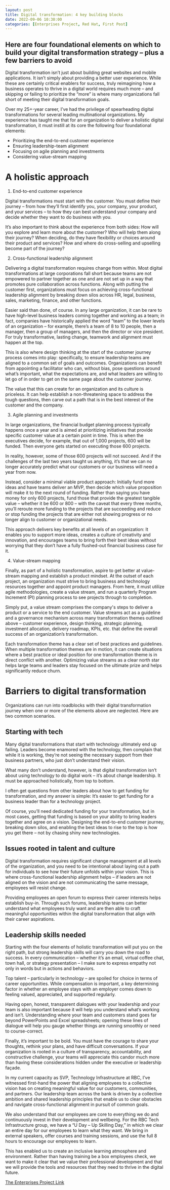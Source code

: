 ```yaml
---
layout: post
title: Digital transformation: 4 key building blocks
date: 2022-09-06 10:30:00
categories: [Enterprises Project, Red Hat, First Post]
---
```


## Here are four foundational elements on which to build your digital transformation strategy – plus a few barriers to avoid

Digital transformation isn’t just about building great websites and mobile applications. It isn’t simply about providing a better user experience. While these are certainly critical enablers for success, truly reimagining how a business operates to thrive in a digital world requires much more – and skipping or failing to prioritize the “more” is where many organizations fall short of meeting their digital transformation goals.

Over my 25+-year career, I’ve had the privilege of spearheading digital transformations for several leading multinational organizations. My experience has taught me that for an organization to deliver a holistic digital transformation, it must instill at its core the following four foundational elements:

- Prioritizing the end-to-end customer experience
- Ensuring leadership-team alignment
- Focusing on agile planning and investments
- Considering value-stream mapping

# A holistic approach

1. End-to-end customer experience

Digital transformations must start with the customer. You must define their journey – from how they’ll first identify you, your company, your product, and your services – to how they can best understand your company and decide whether they want to do business with you.

It’s also important to think about the experience from both sides: How will you explore and learn more about the customer? Who will help them along their journey? When deciding, do they have flexibility or choices around their product and services? How and where do cross-selling and upselling become part of the journey?

2. Cross-functional leadership alignment

Delivering a digital transformation requires change from within. Most digital transformations at large corporations fall short because teams are not empowered to partner together as one and are not set up in a way that promotes pure collaboration across functions. Along with putting the customer first, organizations must focus on achieving cross-functional leadership alignment by breaking down silos across HR, legal, business, sales, marketing, finance, and other functions.

Easier said than done, of course. In any large organization, it can be rare to have high-level business leaders coming together and working as a team; in fact, companies have historically applied the word “team” to the lower levels of an organization – for example, there’s a team of 8 to 10 people, then a manager, then a group of managers, and then the director or vice president. For truly transformative, lasting change, teamwork and alignment must happen at the top.

This is also where design thinking at the start of the customer journey process comes into play: specifically, to ensure leadership teams are aligned to a common set of goals and outcomes. Organizations can benefit from appointing a facilitator who can, without bias, pose questions around what’s important, what the expectations are, and what leaders are willing to let go of in order to get on the same page about the customer journey.

The value that this can create for an organization and its culture is priceless. It can help establish a non-threatening space to address the tough questions, then carve out a path that is in the best interest of the customer and the company.

3. Agile planning and investments

In large organizations, the financial budget planning process typically happens once a year and is aimed at prioritizing initiatives that provide specific customer value at a certain point in time. This is when the executives decide, for example, that out of 1,000 projects, 600 will be funded. Then everyone gets started on executing those 600 projects.

In reality, however, some of those 600 projects will not succeed. And if the challenges of the last two years taught us anything, it’s that we can no longer accurately predict what our customers or our business will need a year from now.

Instead, consider a minimal viable product approach: Initially fund more ideas and have teams deliver an MVP, then decide which value proposition will make it to the next round of funding. Rather than saying you have money for only 600 projects, fund those that provide the greatest tangible value – whether it be 600 or 800 – with the caveat that every three months, you’ll reroute more funding to the projects that are succeeding and reduce or stop funding the projects that are either not showing progress or no longer align to customer or organizational needs.

This approach delivers key benefits at all levels of an organization: It enables you to support more ideas, creates a culture of creativity and innovation, and encourages teams to bring forth their best ideas without worrying that they don’t have a fully flushed-out financial business case for it.

4. Value-stream mapping

Finally, as part of a holistic transformation, aspire to get better at value-stream mapping and establish a product mindset. At the outset of each project, an organization must strive to bring business and technology resources together and appoint product managers. From here, it must utilize agile methodologies, create a value stream, and run a quarterly Program Increment (PI) planning process to see projects through to completion.

Simply put, a value stream comprises the company's steps to deliver a product or a service to the end customer. Value streams act as a guideline and a governance mechanism across many transformation themes outlined above – customer experience, design thinking, strategic planning, investment allocation, delivery roadmap, KPIs, etc. that define the overall success of an organization’s transformation.

Each transformation theme has a clear set of best practices and guidelines. When multiple transformation themes are in motion, it can create situations where a best practice or ideal position for one transformation theme is in direct conflict with another. Optimizing value streams as a clear north star helps large teams and leaders stay focused on the ultimate prize and helps significantly reduce churn.

# Barriers to digital transformation

Organizations can run into roadblocks with their digital transformation journey when one or more of the elements above are neglected. Here are two common scenarios.

## Starting with tech

Many digital transformations that start with technology ultimately end up failing. Leaders become enamored with the technology, then complain that while it is working, they’re not seeing the necessary support from their business partners, who just don’t understand their vision.

What many don’t understand, however, is that digital transformation isn’t about using technology to do digital work – it’s about change leadership. It must be approached holistically, from top to bottom.

I often get questions from other leaders about how to get funding for transformation, and my answer is simple: It’s easier to get funding for a business leader than for a technology project.

Of course, you’ll need dedicated funding for your transformation, but in most cases, getting that funding is based on your ability to bring leaders together and agree on a vision. Designing the end-to-end customer journey, breaking down silos, and enabling the best ideas to rise to the top is how you get there – not by chasing shiny new technologies.

## Issues rooted in talent and culture

Digital transformation requires significant change management at all levels of the organization, and you need to be intentional about laying out a path for individuals to see how their future unfolds within your vision. This is where cross-functional leadership alignment helps – if leaders are not aligned on the vision and are not communicating the same message, employees will resist change.

Providing employees an open forum to express their career interests helps establish buy-in. Through such forums, leadership teams can better understand what employees truly want and are then able to craft meaningful opportunities within the digital transformation that align with their career aspirations.

## Leadership skills needed

Starting with the four elements of holistic transformation will put you on the right path, but strong leadership skills will carry you down the road to success. In every communication – whether it’s an email, virtual coffee chat, town hall, or strategy presentation – I make sure to express empathy not only in words but in actions and behaviors.

Top talent – particularly in technology – are spoiled for choice in terms of career opportunities. While compensation is important, a key determining factor in whether an employee stays with an employer comes down to feeling valued, appreciated, and supported regularly.

Having open, honest, transparent dialogues with your leadership and your team is also important because it will help you understand what’s working and isn’t. Understanding where your team and customers stand goes far beyond PowerPoints and Excel spreadsheets; opening these lines of dialogue will help you gauge whether things are running smoothly or need to course-correct.

Finally, it’s important to be bold. You must have the courage to share your thoughts, rethink your plans, and have difficult conversations. If your organization is rooted in a culture of transparency, accountability, and constructive challenge, your teams will appreciate this candor much more than having these considerations hidden under the executive or leadership façade.

In my current capacity as SVP, Technology Infrastructure at RBC, I’ve witnessed first-hand the power that aligning employees to a collective vision has on creating meaningful value for our customers, communities, and partners. Our leadership team across the bank is driven by a collective ambition and shared leadership principles that enable us to clear obstacles and navigate cross-functional alignment in pursuit of common goals.

We also understand that our employees are core to everything we do and continuously invest in their development and wellbeing. For the RBC Tech Infrastructure group, we have a “U Day – Up Skilling Day,” in which we clear an entire day for our employees to learn what they want. We bring in external speakers, offer courses and training sessions, and use the full 8 hours to encourage our employees to learn.

This has enabled us to create an inclusive learning atmosphere and environment. Rather than having training be a box employees check, we want to make it clear that we value their professional development and that we will provide the tools and resources that they need to thrive in the digital future.

[The Enterprises Project Link](https://enterprisersproject.com/article/2022/8/digital-transformation-4-key-building-blocks)